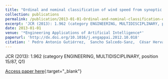 ```yaml
---
title: "Ordinal and nominal classification of wind speed from synoptic pressure patterns"
collection: publications
permalink: /publication/2013-01-01-Ordinal-and-nominal-classification-of-wind-speed-from-synoptic-pressure-patterns
excerpt: 'JCR (2013): 1.962 (category ENGINEERING, MULTIDISCIPLINARY, position 15/87, Q1)'
date: 2013-01-01
venue: '*Engineering Applications of Artificial Intelligence*'
paperurl: 'http://dx.doi.org/10.1016/j.engappai.2012.10.018'
citation: ' Pedro Antonio Gutiérrez,  Sancho Salcedo-Sanz,  César Hervás-Martínez,  Leo Carro-Calvo,  Javier Sánchez-Monedero,  Luis Prieto, &quot;Ordinal and nominal classification of wind speed from synoptic pressure patterns.&quot; *Engineering Applications of Artificial Intelligence*, Vol.26(3), 2013, pp.1008--1015.'
---
```

JCR (2013): 1.962 (category ENGINEERING, MULTIDISCIPLINARY, position 15/87, Q1)

[Access paper here](http://dx.doi.org/10.1016/j.engappai.2012.10.018){:target="_blank"}
